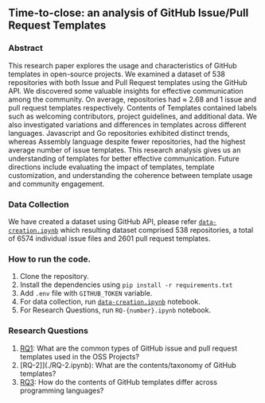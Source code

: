 ## Time-to-close: an analysis of GitHub Issue/Pull Request Templates

### Abstract

This research paper explores the usage and characteristics of GitHub templates in open-source projects. We examined a dataset of 538 repositories with both Issue and Pull Request templates using the GitHub API. We discovered some valuable insights for effective communication among the community. On average, repositories had ≈ 2.68 and 1 issue and pull request templates respectively. Contents of Templates contained labels such as welcoming contributors, project guidelines, and additional data. We also investigated variations and differences in templates across different languages. Javascript and Go repositories exhibited distinct trends, whereas Assembly language despite fewer repositories, had the highest average number of issue templates. This research analysis gives us an understanding of templates for better effective communication. Future directions include evaluating the impact of templates, template customization, and understanding the coherence between template usage and community engagement.

### Data Collection

We have created a dataset using GitHub API, please refer [`data-creation.ipynb`](./data-creation.ipynb) which resulting dataset comprised 538 repositories, a total of 6574 individual issue files and 2601 pull request templates.

### How to run the code.

1. Clone the repository.
2. Install the dependencies using `pip install -r requirements.txt`
3. Add `.env` file with `GITHUB_TOKEN` variable.
4. For data collection, run [`data-creation.ipynb`](./data-creation.ipynb) notebook.
5. For Research Questions, run `RQ-{number}.ipynb` notebook.

### Research Questions

1. [RQ1](./RQ1.ipynb): What are the common types of GitHub issue and pull request templates used in the OSS Projects?
2. [RQ-2]](./RQ-2.ipynb): What are the contents/taxonomy of GitHub templates?
3. [RQ3](./RQ3.ipynb): How do the contents of GitHub templates differ across programming languages?
